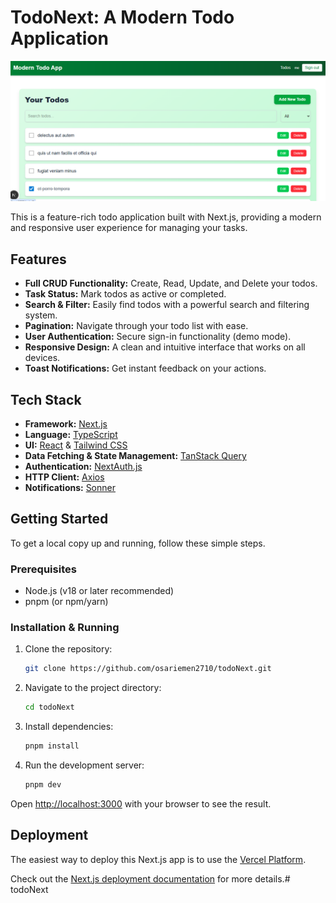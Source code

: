 # TodoNext: A Modern Todo Application

![TodoNext Screenshot](projectview.png)

This is a feature-rich todo application built with Next.js, providing a modern and responsive user experience for managing your tasks.

## Features

- **Full CRUD Functionality:** Create, Read, Update, and Delete your todos.
- **Task Status:** Mark todos as active or completed.
- **Search & Filter:** Easily find todos with a powerful search and filtering system.
- **Pagination:** Navigate through your todo list with ease.
- **User Authentication:** Secure sign-in functionality (demo mode).
- **Responsive Design:** A clean and intuitive interface that works on all devices.
- **Toast Notifications:** Get instant feedback on your actions.

## Tech Stack

- **Framework:** [Next.js](https://nextjs.org/)
- **Language:** [TypeScript](https://www.typescriptlang.org/)
- **UI:** [React](https://reactjs.org/) & [Tailwind CSS](https://tailwindcss.com/)
- **Data Fetching & State Management:** [TanStack Query](https://tanstack.com/query/latest)
- **Authentication:** [NextAuth.js](https://next-auth.js.org/)
- **HTTP Client:** [Axios](https://axios-http.com/)
- **Notifications:** [Sonner](https://sonner.emilkowal.ski/)

## Getting Started

To get a local copy up and running, follow these simple steps.

### Prerequisites

- Node.js (v18 or later recommended)
- pnpm (or npm/yarn)

### Installation & Running

1.  Clone the repository:
    ```sh
    git clone https://github.com/osariemen2710/todoNext.git
    ```
2.  Navigate to the project directory:
    ```sh
    cd todoNext
    ```
3.  Install dependencies:
    ```sh
    pnpm install
    ```
4.  Run the development server:
    ```sh
    pnpm dev
    ```

Open [http://localhost:3000](http://localhost:3000) with your browser to see the result.

## Deployment

The easiest way to deploy this Next.js app is to use the [Vercel Platform](https://vercel.com/new?utm_medium=default-template&filter=next.js&utm_source=create-next-app&utm_campaign=create-next-app-readme).

Check out the [Next.js deployment documentation](https://nextjs.org/docs/app/building-your-application/deploying) for more details.#   t o d o N e x t 
 
 